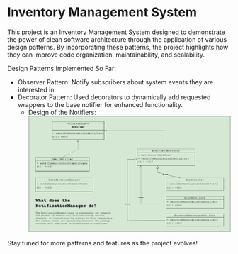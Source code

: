 # Inventory Management System

This project is an Inventory Management System designed to demonstrate the power of clean software architecture through
the application of various design patterns. By incorporating these patterns, the project highlights how they can improve
code organization, maintainability, and scalability.

Design Patterns Implemented So Far:

* Observer Pattern: Notify subscribers about system events they are interested in.
* Decorator Pattern: Used decorators to dynamically add requested wrappers to the base notifier for enhanced
  functionality.
    - Design of the Notifiers:
      ![](notifierdecoratordesign.png)

Stay tuned for more patterns and features as the project evolves!
